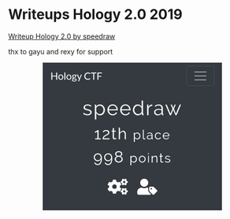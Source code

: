 # Writeups Hology 2.0 2019

[Writeup Hology 2.0 by speedraw](https://github.com/muhammadhendro/CTF-Writeups/blob/master/2019/Hology2.0_2019/Writeup_Hology2019_speedraw.pdf)

thx to gayu and rexy for support
<p align="center"><img src="855210150_195844.jpg" widht="300" height="300"></p>
